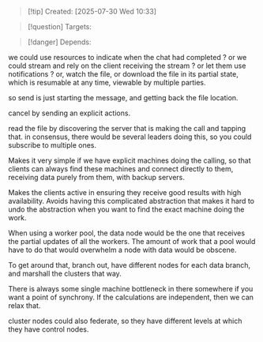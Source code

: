 
>[!tip] Created: [2025-07-30 Wed 10:33]

>[!question] Targets: 

>[!danger] Depends: 

we could use resources to indicate when the chat had completed ?
or we could stream and rely on the client receiving the stream ?
or let them use notifications ?
or, watch the file, or download the file in its partial state, which is resumable at any time, viewable by multiple parties.

so send is just starting the message, and getting back the file location.

cancel by sending an explicit actions.

read the file by discovering the server that is making the call and tapping that.
in consensus, there would be several leaders doing this, so you could subscribe to multiple ones.

Makes it very simple if we have explicit machines doing the calling, so that clients can always find these machines and connect directly to them, receiving data purely from them, with backup servers.

Makes the clients active in ensuring they receive good results with high availability.  Avoids having this complicated abstraction that makes it hard to undo the abstraction when you want to find the exact machine doing the work.

When using a worker pool, the data node would be the one that receives the partial updates of all the workers.  The amount of work that a pool would have to do that would overwhelm a node with data would be obscene.

To get around that, branch out, have different nodes for each data branch, and marshall the clusters that way.  

There is always some single machine bottleneck in there somewhere if you want a point of synchrony.  If the calculations are independent, then we can relax that.

cluster nodes could also federate, so they have different levels at which they have control nodes.